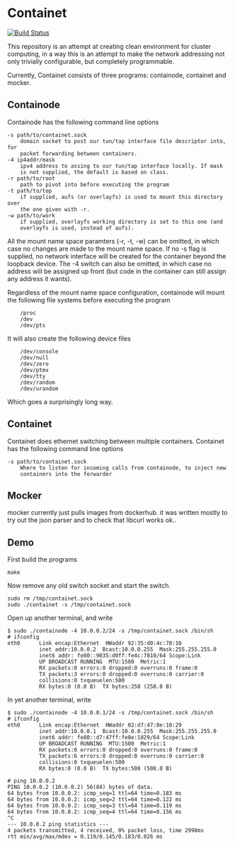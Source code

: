 
# Containet

[![Build Status](https://travis-ci.org/aki5/containet.svg?branch=master)](https://travis-ci.org/aki5/containet)

This repository is an attempt at creating clean environment for cluster
computing, in a way this is an attempt to make the network addressing not
only trivially configurable, but completely programmable.

Currently, Containet consists of three programs: containode, containet and mocker.

## Containode

Containode has the following command line options

```
-s path/to/containet.sock
	domain socket to post our tun/tap interface file descriptor into, for
	packet forwarding between containers.
-4 ip4addr/mask
	ipv4 address to assing to our tun/tap interface locally. If mask
	is not supplied, the default is based on class.
-r path/to/root
	path to pivot into before executing the program
-t path/to/top
	if supplied, aufs (or overlayfs) is used to mount this directory over
	the one given with -r.
-w path/to/work
	if supplied, overlayfs working directory is set to this one (and
	overlayfs is used, instead of aufs).
```

All the mount name space paramters (-r, -t, -w) can be omitted, in which case
no changes are made to the mount name space. If no -s flag is supplied,
no network interface will be created for the container beyond the loopback
device. The -4 switch can also be omitted, in which case no address will be
assigned up front (but code in the container can still assign any address it
wants).

Regardless of the mount name space configuration, containode will mount the
following file systems before executing the program

```
	/proc
	/dev
	/dev/pts
```

It will also create the following device files

```
	/dev/console
	/dev/null
	/dev/zero
	/dev/ptmx
	/dev/tty
	/dev/random
	/dev/urandom
```

Which goes a surprisingly long way.

## Containet

Containet does ethernet switching between multiple containers. Containet has the
following command line options

```
-s path/to/containet.sock
	Where to listen for incoming calls from containode, to inject new
	containers into the forwarder
```

## Mocker

mocker currently just pulls images from dockerhub. it was written mostly to try out
the json parser and to check that libcurl works ok..

## Demo

First build the programs
```
make
```

Now remove any old switch socket and start the switch.

```
sudo rm /tmp/containet.sock
sudo ./containet -s /tmp/containet.sock
```

Open up another terminal, and write

```
$ sudo ./containode -4 10.0.0.2/24 -s /tmp/containet.sock /bin/sh
# ifconfig
eth0      Link encap:Ethernet  HWaddr 92:35:d0:4c:78:10  
          inet addr:10.0.0.2  Bcast:10.0.0.255  Mask:255.255.255.0
          inet6 addr: fe80::9035:d0ff:fe4c:7810/64 Scope:Link
          UP BROADCAST RUNNING  MTU:1500  Metric:1
          RX packets:0 errors:0 dropped:0 overruns:0 frame:0
          TX packets:3 errors:0 dropped:0 overruns:0 carrier:0
          collisions:0 txqueuelen:500 
          RX bytes:0 (0.0 B)  TX bytes:258 (258.0 B)
```

In yet another terminal, write 

```
$ sudo ./containode -4 10.0.0.1/24 -s /tmp/containet.sock /bin/sh
# ifconfig
eth0      Link encap:Ethernet  HWaddr 02:d7:47:8e:18:29  
          inet addr:10.0.0.1  Bcast:10.0.0.255  Mask:255.255.255.0
          inet6 addr: fe80::d7:47ff:fe8e:1829/64 Scope:Link
          UP BROADCAST RUNNING  MTU:1500  Metric:1
          RX packets:0 errors:0 dropped:0 overruns:0 frame:0
          TX packets:6 errors:0 dropped:0 overruns:0 carrier:0
          collisions:0 txqueuelen:500 
          RX bytes:0 (0.0 B)  TX bytes:508 (508.0 B)

# ping 10.0.0.2
PING 10.0.0.2 (10.0.0.2) 56(84) bytes of data.
64 bytes from 10.0.0.2: icmp_seq=1 ttl=64 time=0.183 ms
64 bytes from 10.0.0.2: icmp_seq=2 ttl=64 time=0.122 ms
64 bytes from 10.0.0.2: icmp_seq=3 ttl=64 time=0.119 ms
64 bytes from 10.0.0.2: icmp_seq=4 ttl=64 time=0.156 ms
^C
--- 10.0.0.2 ping statistics ---
4 packets transmitted, 4 received, 0% packet loss, time 2998ms
rtt min/avg/max/mdev = 0.119/0.145/0.183/0.026 ms
```
